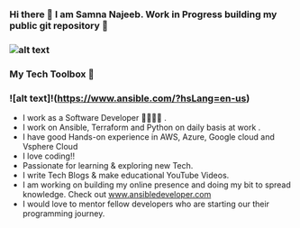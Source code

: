### Hi there 👋 I am Samna Najeeb. Work in Progress building my public git repository 🔭 

### ![alt text](https://i0.wp.com/www.ansibledeveloper.com/wp-content/uploads/2021/05/samna_onam-2.jpg?fit=300%2C300&ssl=1)

### My Tech Toolbox 🧰
### ![alt text]!(https://www.ansible.com/?hsLang=en-us)


- I work as a Software Developer 👩‍💻👩‍💻 .
- I work on Ansible, Terraform and Python on daily basis at work .
- I have good Hands-on experience in AWS, Azure, Google cloud and Vsphere Cloud 
- I love coding!!
- Passionate for learning & exploring new Tech. 
- I write Tech Blogs & make educational YouTube Videos.
- I am working on building my online presence and doing my bit to spread knowledge. Check out www.ansibledeveloper.com 
- I would love to  mentor fellow developers who are starting our their programming journey.


<!--
**samnanajeeb/samnanajeeb** is a ✨ _special_ ✨ repository because its `README.md` (this file) appears on your GitHub profile.

Here are some ideas to get you started:

- 🔭 I’m currently working on ...
- 🌱 I’m currently learning ...
- 👯 I’m looking to collaborate on ...
- 🤔 I’m looking for help with ...
- 💬 Ask me about ...
- 📫 How to reach me: ...
- 😄 Pronouns: ...
- ⚡ Fun fact: ...
-->
